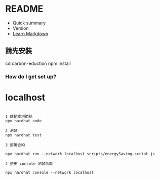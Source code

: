 # README #

* Quick summary
* Version
* [Learn Markdown](https://bitbucket.org/tutorials/markdowndemo)

## 請先安裝 ##
cd carbon-eduction 
npm install

### How do I get set up? ###


# localhost

```

1 啟動本地節點
npx hardhat node

2 測試
npx hardhat test

3 部署合約

npx hardhat run --network localhost scripts/energySaving-script.js

4 使用 console 測試功能

npx hardhat console --network localhost
```


